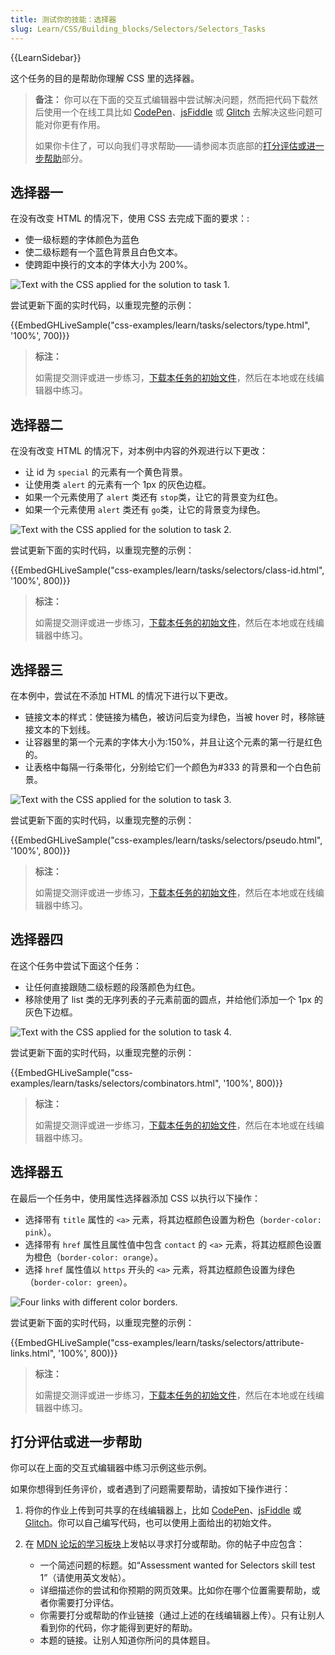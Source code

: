 ```yaml
---
title: 测试你的技能：选择器
slug: Learn/CSS/Building_blocks/Selectors/Selectors_Tasks
---
```


{{LearnSidebar}}

这个任务的目的是帮助你理解 CSS 里的选择器。

> **备注：** 你可以在下面的交互式编辑器中尝试解决问题，然而把代码下载然后使用一个在线工具比如 [CodePen](https://codepen.io/)、[jsFiddle](https://jsfiddle.net/) 或 [Glitch](https://glitch.com/) 去解决这些问题可能对你更有作用。
>
> 如果你卡住了，可以向我们寻求帮助——请参阅本页底部的[打分评估或进一步帮助](#打分评估或进一步帮助)部分。

## 选择器一

在没有改变 HTML 的情况下，使用 CSS 去完成下面的要求：:

- 使一级标题的字体颜色为蓝色
- 使二级标题有一个蓝色背景且白色文本。
- 使跨距中换行的文本的字体大小为 200%。

![Text with the CSS applied for the solution to task 1.](selectors1.jpg)

尝试更新下面的实时代码，以重现完整的示例：

{{EmbedGHLiveSample("css-examples/learn/tasks/selectors/type.html", '100%', 700)}}

> **标注：**
>
> 如需提交测评或进一步练习，[下载本任务的初始文件](https://github.com/mdn/css-examples/blob/main/learn/tasks/selectors/type-download.html)，然后在本地或在线编辑器中练习。

## 选择器二

在没有改变 HTML 的情况下，对本例中内容的外观进行以下更改：

- 让 id 为 `special` 的元素有一个黄色背景。
- 让使用类 `alert` 的元素有一个 1px 的灰色边框。
- 如果一个元素使用了 `alert` 类还有 `stop`类，让它的背景变为红色。
- 如果一个元素使用 `alert` 类还有 `go`类，让它的背景变为绿色。

![Text with the CSS applied for the solution to task 2.](selectors2.jpg)

尝试更新下面的实时代码，以重现完整的示例：

{{EmbedGHLiveSample("css-examples/learn/tasks/selectors/class-id.html", '100%', 800)}}

> **标注：**
>
> 如需提交测评或进一步练习，[下载本任务的初始文件](https://github.com/mdn/css-examples/blob/main/learn/tasks/selectors/class-id-download.html)，然后在本地或在线编辑器中练习。

## 选择器三

在本例中，尝试在不添加 HTML 的情况下进行以下更改。

- 链接文本的样式：使链接为橘色，被访问后变为绿色，当被 hover 时，移除链接文本的下划线。
- 让容器里的第一个元素的字体大小为:150%，并且让这个元素的第一行是红色的。
- 让表格中每隔一行条带化，分别给它们一个颜色为#333 的背景和一个白色前景。

![Text with the CSS applied for the solution to task 3.](selectors3.jpg)

尝试更新下面的实时代码，以重现完整的示例：

{{EmbedGHLiveSample("css-examples/learn/tasks/selectors/pseudo.html", '100%', 800)}}

> **标注：**
>
> 如需提交测评或进一步练习，[下载本任务的初始文件](https://github.com/mdn/css-examples/blob/main/learn/tasks/selectors/pseudo-download.html)，然后在本地或在线编辑器中练习。

## 选择器四

在这个任务中尝试下面这个任务：

- 让任何直接跟随二级标题的段落颜色为红色。
- 移除使用了 list 类的无序列表的子元素前面的圆点，并给他们添加一个 1px 的灰色下边框。

![Text with the CSS applied for the solution to task 4.](selectors4.jpg)

尝试更新下面的实时代码，以重现完整的示例：

{{EmbedGHLiveSample("css-examples/learn/tasks/selectors/combinators.html", '100%', 800)}}

> **标注：**
>
> 如需提交测评或进一步练习，[下载本任务的初始文件](https://github.com/mdn/css-examples/blob/main/learn/tasks/selectors/combinators-download.html)，然后在本地或在线编辑器中练习。

## 选择器五

在最后一个任务中，使用属性选择器添加 CSS 以执行以下操作：

- 选择带有 `title` 属性的 `<a>` 元素，将其边框颜色设置为粉色（`border-color: pink`）。
- 选择带有 `href` 属性且属性值中包含 `contact` 的 `<a>` 元素，将其边框颜色设置为橙色（`border-color: orange`）。
- 选择 `href` 属性值以 `https` 开头的 `<a>` 元素，将其边框颜色设置为绿色（`border-color: green`）。

![Four links with different color borders.](selectors-attribute.png)

尝试更新下面的实时代码，以重现完整的示例：

{{EmbedGHLiveSample("css-examples/learn/tasks/selectors/attribute-links.html", '100%', 800)}}

> **标注：**
>
> 如需提交测评或进一步练习，[下载本任务的初始文件](https://github.com/mdn/css-examples/blob/main/learn/tasks/selectors/attribute-links-download.html)，然后在本地或在线编辑器中练习。

## 打分评估或进一步帮助

你可以在上面的交互式编辑器中练习示例这些示例。

如果你想得到任务评价，或者遇到了问题需要帮助，请按如下操作进行：

1. 将你的作业上传到可共享的在线编辑器上，比如 [CodePen](https://codepen.io/)、[jsFiddle](https://jsfiddle.net/) 或 [Glitch](https://glitch.com/)。你可以自己编写代码，也可以使用上面给出的初始文件。
2. 在 [MDN 论坛的学习板块](https://discourse.mozilla.org/c/mdn/learn)上发帖以寻求打分或帮助。你的帖子中应包含：

   - 一个简述问题的标题。如“Assessment wanted for Selectors skill test 1”（请使用英文发帖）。
   - 详细描述你的尝试和你预期的网页效果。比如你在哪个位置需要帮助，或者你需要打分评估。
   - 你需要打分或帮助的作业链接（通过上述的在线编辑器上传）。只有让别人看到你的代码，你才能得到更好的帮助。
   - 本题的链接。让别人知道你所问的具体题目。
